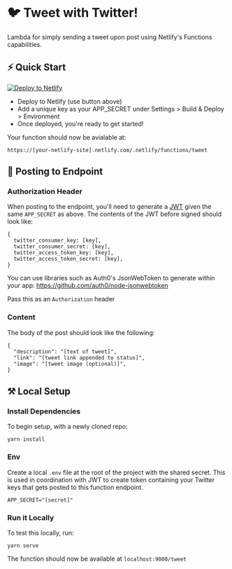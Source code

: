 # 🐦 Tweet with Twitter!

Lambda for simply sending a tweet upon post using Netlify's Functions capabilities.

## ⚡ Quick Start

[![Deploy to Netlify](https://www.netlify.com/img/deploy/button.svg)](https://app.netlify.com/start/deploy?repository=https://github.com/colbyfayock/tweet)

* Deploy to Netlify (use button above)
* Add a unique key as your APP_SECRET under Settings > Build & Deploy > Environment
* Once deployed, you're ready to get started!

Your function should now be avialable at:

```
https://[your-netlify-site].netlify.com/.netlify/functions/tweet
```

## 🚀 Posting to Endpoint

### Authorization Header
When posting to the endpoint, you'll need to generate a [JWT](https://jwt.io/) given the same `APP_SECRET` as above. The contents of the JWT before signed should look like:
```
{
  twitter_consumer_key: [key],
  twitter_consumer_secret: [key],
  twitter_access_token_key: [key],
  twitter_access_token_secret: [key],
}
```

You can use libraries such as Auth0's JsonWebToken to generate within your app: https://github.com/auth0/node-jsonwebtoken

Pass this as an `Authorization` header

### Content
The body of the post should look like the following:
```
{
  "description": "[text of tweet]",
  "link": "[tweet link appended to status]",
  "image": "[tweet image (optional)]",
}
```

## ⚒️ Local Setup

### Install Dependencies

To begin setup, with a newly cloned repo:

```
yarn install
```

### Env
Create a local `.env` file at the root of the project with the shared secret. This is used in coordination with JWT to create token containing your Twitter keys that gets posted to this function endpoint.

```
APP_SECRET="[secret]"
```

### Run it Locally

To test this locally, run:

```
yarn serve
```

The function should now be available at `localhost:9000/tweet`

